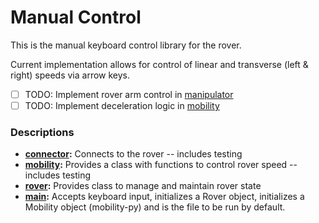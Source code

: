 # Manual Control
This is the manual keyboard control library for the rover.

Current implementation allows for control of linear and transverse (left & right) speeds via arrow keys.

- [ ] TODO: Implement rover arm control in [manipulator](manipulator.py)
- [ ] TODO: Implement deceleration logic in [mobility](mobility.py)

### Descriptions
- **[connector](connector.py):** Connects to the rover -- includes testing
- **[mobility](mobility.py):** Provides a class with functions to control rover speed -- includes testing
- **[rover](rover.py):** Provides class to manage and maintain rover state
- **[main](main.py):** Accepts keyboard input, initializes a Rover object, initializes a Mobility object (mobility-py) and is the file to be run by default.
